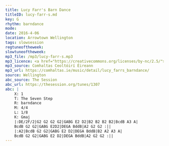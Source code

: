 ```yaml
---
title: Lucy Farr's Barn Dance
titleID: lucy-farr-s.md
key: G
rhythm: barndance
mode:
date: 2016-4-06
location: Arrowtown Wellington
tags: slowsession
regtuneoftheweek:
slowtuneoftheweek:
mp3_file: /mp3/lucy-farr-s.mp3
mp3_licence: <a href="https://creativecommons.org/licenses/by-nc/2.5/">CC-BY-NC-2.5</a>
mp3_source: Comhaltas Ceoltóirí Éireann
mp3_url: https://comhaltas.ie/music/detail/lucy_farrs_barndance/
source: Wellington
abc_source: The Session
abc_url: https://thesession.org/tunes/1307
abc: |
    X: 1
    T: The Seven Step
    R: barndance
    M: 4/4
    L: 1/8
    K: Gmaj
    |:DE/2F/2|G2 G2 G2 G2|GABG E2 D2|B2 B2 B2 B2|BcdB A3 A|
    BcdB G2 G2|GABG E2D2|DEGA BddB|A2 G2 G2 :||
    |:A2|BcdB G2 G2|GABG E2 D2|DEGA BddB|B2 A2 A3 A|
    BcdB G2 G2|GABG E2 D2|DEGA BddB|A2 G2 G2 :||
---
```


